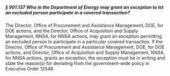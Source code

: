 ##### § 901.137 Who in the Department of Energy may grant an exception to let an excluded person participate in a covered transaction? #####

The Director, Office of Procurement and Assistance Management, DOE, for DOE actions, and the Director, Office of Acquisition and Supply Management, NNSA, for NNSA actions, may grant an exception permitting an excluded person to participate in a particular covered transaction. If the Director, Office of Procurement and Assistance Management, DOE, for DOE actions, and Director, Office of Acquisition and Supply Management, NNSA, for NNSA actions, grants an exception, the exception must be in writing and state the reason(s) for deviating from the government-wide policy in Executive Order 12549.